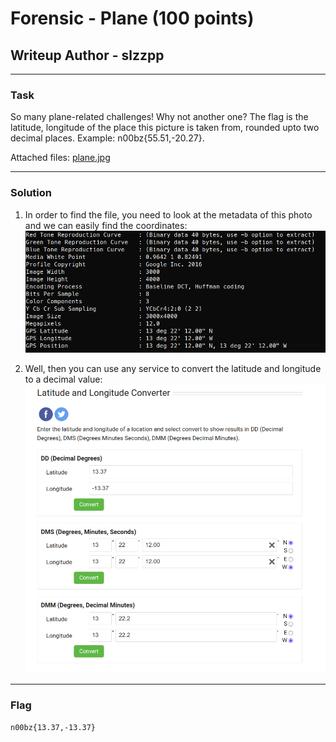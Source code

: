 # Forensic - Plane (100 points)
## Writeup Author - slzzpp

---
### Task
So many plane-related challenges! Why not another one? The flag is the latitude, longitude of the place this picture is taken from, rounded upto two decimal places. Example: n00bz{55.51,-20.27}.

Attached files: [plane.jpg](assets/plane/plane.jpg)

---
### Solution
1) In order to find the file, you need to look at the metadata of this photo and we can easily find the coordinates:
![img](assets/plane/metadata.png)

3) Well, then you can use any service to convert the latitude and longitude to a decimal value:
![img](assets/plane/decimal.png)

---
### Flag

```
n00bz{13.37,-13.37}
```
